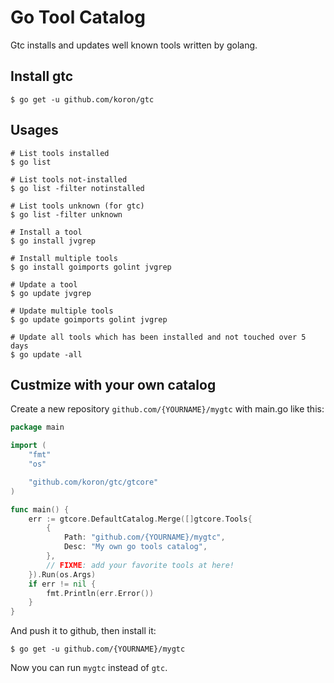 # Go Tool Catalog

Gtc installs and updates well known tools written by golang.

## Install gtc

```console
$ go get -u github.com/koron/gtc
```

## Usages


```console
# List tools installed
$ go list

# List tools not-installed
$ go list -filter notinstalled

# List tools unknown (for gtc)
$ go list -filter unknown

# Install a tool
$ go install jvgrep

# Install multiple tools
$ go install goimports golint jvgrep

# Update a tool
$ go update jvgrep

# Update multiple tools
$ go update goimports golint jvgrep

# Update all tools which has been installed and not touched over 5 days
$ go update -all
```

## Custmize with your own catalog


Create a new repository `github.com/{YOURNAME}/mygtc` with main.go like this:

```go
package main

import (
	"fmt"
	"os"

	"github.com/koron/gtc/gtcore"
)

func main() {
	err := gtcore.DefaultCatalog.Merge([]gtcore.Tools{
		{
			Path: "github.com/{YOURNAME}/mygtc",
			Desc: "My own go tools catalog",
		},
		// FIXME: add your favorite tools at here!
	}).Run(os.Args)
	if err != nil {
		fmt.Println(err.Error())
	}
}
```

And push it to github, then install it:

```console
$ go get -u github.com/{YOURNAME}/mygtc
```

Now you can run `mygtc` instead of `gtc`.
